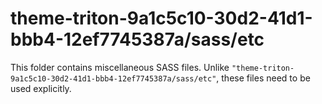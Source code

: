 # theme-triton-9a1c5c10-30d2-41d1-bbb4-12ef7745387a/sass/etc

This folder contains miscellaneous SASS files. Unlike `"theme-triton-9a1c5c10-30d2-41d1-bbb4-12ef7745387a/sass/etc"`, these files
need to be used explicitly.
